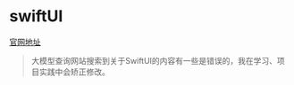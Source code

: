 # swiftUI

[官网地址](https://developer.apple.com/documentation/swiftui)
>大模型查询网站搜索到关于SwiftUI的内容有一些是错误的，我在学习、项目实践中会矫正修改。
